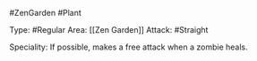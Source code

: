 #ZenGarden #Plant 

Type: #Regular 
Area: [[Zen Garden]]
Attack: #Straight

Speciality: If possible, makes a free attack when a zombie heals.